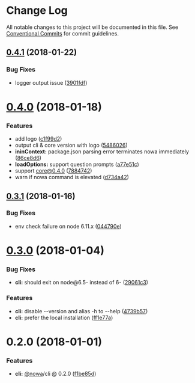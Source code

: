 # Change Log

All notable changes to this project will be documented in this file.
See [Conventional Commits](https://conventionalcommits.org) for commit guidelines.

<a name="0.4.1"></a>
## [0.4.1](https://github.com/nowa-webpack/nowa2/compare/@nowa/cli@0.4.0...@nowa/cli@0.4.1) (2018-01-22)


### Bug Fixes

* logger output issue ([3901fdf](https://github.com/nowa-webpack/nowa2/commit/3901fdf))




<a name="0.4.0"></a>
# [0.4.0](https://github.com/nowa-webpack/nowa2/compare/@nowa/cli@0.3.1...@nowa/cli@0.4.0) (2018-01-18)


### Features

* add logo ([c1f99d2](https://github.com/nowa-webpack/nowa2/commit/c1f99d2))
* output cli & core version with logo ([5486026](https://github.com/nowa-webpack/nowa2/commit/5486026))
* **ininContext:** package.json parsing error terminates nowa immediately ([86ce8d6](https://github.com/nowa-webpack/nowa2/commit/86ce8d6))
* **loadOptions:** support question prompts ([a77e51c](https://github.com/nowa-webpack/nowa2/commit/a77e51c))
* support core@0.4.0 ([7884742](https://github.com/nowa-webpack/nowa2/commit/7884742))
* warn if nowa command is elevated ([d734a42](https://github.com/nowa-webpack/nowa2/commit/d734a42))




<a name="0.3.1"></a>
## [0.3.1](https://github.com/nowa-webpack/nowa2/compare/@nowa/cli@0.3.0...@nowa/cli@0.3.1) (2018-01-16)


### Bug Fixes

* env check failure on node 6.11.x ([044790e](https://github.com/nowa-webpack/nowa2/commit/044790e))




<a name="0.3.0"></a>
# [0.3.0](https://github.com/nowa-webpack/nowa2/compare/@nowa/cli@0.2.0...@nowa/cli@0.3.0) (2018-01-04)


### Bug Fixes

* **cli:** should exit on node@6.5- instead of 6- ([29061c3](https://github.com/nowa-webpack/nowa2/commit/29061c3))


### Features

* **cli:** disable --version and alias -h to --help ([4739b57](https://github.com/nowa-webpack/nowa2/commit/4739b57))
* **cli:** prefer the local installation ([ff1e77a](https://github.com/nowa-webpack/nowa2/commit/ff1e77a))




<a name="0.2.0"></a>
# 0.2.0 (2018-01-01)


### Features

* **cli:** [@nowa](https://github.com/nowa)/cli @ 0.2.0 ([f1be85d](https://github.com/nowa-webpack/nowa2/commit/f1be85d))
